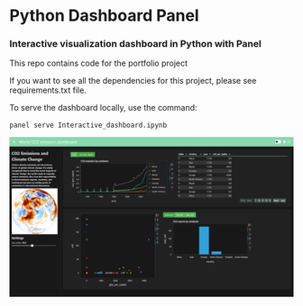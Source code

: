 # Python Dashboard Panel
### Interactive visualization dashboard in Python with Panel

This repo contains code for the portfolio project

If you want to see all the dependencies for this project, please see requirements.txt file.

To serve the dashboard locally, use the command:
```
panel serve Interactive_dashboard.ipynb
```

![dashboard](./accets/co2_dashboard.png)